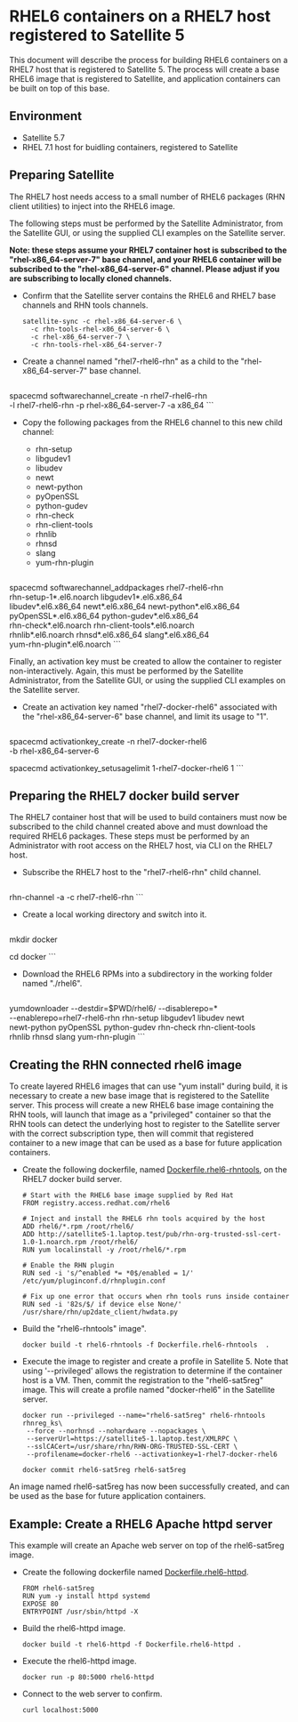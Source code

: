 # RHEL6 containers on a RHEL7 host registered to Satellite 5

This document will describe the process for building RHEL6 containers on
a RHEL7 host that is registered to Satellite 5.  The process will create
a base RHEL6 image that is registered to Satellite, and application
containers can be built on top of this base.

## Environment
* Satellite 5.7
* RHEL 7.1 host for buidling containers, registered to Satellite

## Preparing Satellite
The RHEL7 host needs access to a small number of RHEL6 packages
(RHN client utilities) to inject into the RHEL6 image.

The following steps must be performed by the Satellite Administrator,
from the Satellite GUI, or using the supplied CLI examples on the
Satellite server.

**Note: these steps assume your RHEL7 container host is subscribed to
the "rhel-x86_64-server-7" base channel, and your RHEL6 container will
be subscribed to the "rhel-x86_64-server-6" channel.  Please adjust
if you are subscribing to locally cloned channels.**

* Confirm that the Satellite server contains the RHEL6 and RHEL7
  base channels and RHN tools channels.

	```
	satellite-sync -c rhel-x86_64-server-6 \
	  -c rhn-tools-rhel-x86_64-server-6 \
	  -c rhel-x86_64-server-7 \
	  -c rhn-tools-rhel-x86_64-server-7
	```

* Create a channel named "rhel7-rhel6-rhn" as a child to the 
  "rhel-x86_64-server-7" base channel.
  
	```
spacecmd softwarechannel_create -n rhel7-rhel6-rhn \
  -l rhel7-rhel6-rhn -p rhel-x86_64-server-7 -a x86_64
	```

* Copy the following packages from the RHEL6 channel to this new child
  channel:
	- rhn-setup
	- libgudev1
	- libudev
	- newt
	- newt-python
	- pyOpenSSL
	- python-gudev
	- rhn-check
	- rhn-client-tools
	- rhnlib
	- rhnsd
	- slang
	- yum-rhn-plugin


	```
spacecmd softwarechannel_addpackages rhel7-rhel6-rhn \
  rhn-setup-1*.el6.noarch libgudev1*.el6.x86_64 \
  libudev*.el6.x86_64 newt*.el6.x86_64 newt-python*.el6.x86_64 \
  pyOpenSSL*.el6.x86_64 python-gudev*.el6.x86_64 \
  rhn-check*.el6.noarch rhn-client-tools*.el6.noarch \
  rhnlib*.el6.noarch rhnsd*.el6.x86_64 slang*.el6.x86_64 \
  yum-rhn-plugin*.el6.noarch
	```

Finally, an activation key must be created to allow the container to
register non-interactively.  Again, this must be performed by the 
Satellite Administrator, from the Satellite GUI, or using the supplied 
CLI examples on the Satellite server.

* Create an activation key named "rhel7-docker-rhel6" associated with
  the "rhel-x86_64-server-6" base channel, and limit its usage to "1".

	```
spacecmd activationkey_create -n rhel7-docker-rhel6 \
 -b rhel-x86_64-server-6

spacecmd activationkey_setusagelimit 1-rhel7-docker-rhel6 1
	```

## Preparing the RHEL7 docker build server
The RHEL7 container host that will be used to build containers must
now be subscribed to the child channel created above and must
download the required RHEL6 packages.  These steps must be performed
by an Administrator with root access on the RHEL7 host, via CLI on the 
RHEL7 host.

* Subscribe the RHEL7 host to the "rhel7-rhel6-rhn" child channel.

	```
rhn-channel -a -c rhel7-rhel6-rhn
	```

* Create a local working directory and switch into it.

	```
mkdir docker

cd docker
	```

* Download the RHEL6 RPMs into a subdirectory in the working folder
  named "./rhel6".

	```
yumdownloader --destdir=$PWD/rhel6/ --disablerepo=*  \
  --enablerepo=rhel7-rhel6-rhn rhn-setup libgudev1 libudev newt \
  newt-python pyOpenSSL python-gudev rhn-check rhn-client-tools \
  rhnlib rhnsd slang yum-rhn-plugin
	```

## Creating the RHN connected rhel6 image
To create layered RHEL6 images that can use "yum install" during build,
it is necessary to create a new base image that is registered to the
Satellite server.  This process will create a new RHEL6 base image
containing the RHN tools, will launch that image as a "privileged"
container so that the RHN tools can detect the underlying host to
register to the Satellite server with the correct subscription type,
then will commit that registered container to a new image that can be
used as a base for future application containers.

* Create the following dockerfile, named 
  [Dockerfile.rhel6-rhntools](Dockerfile.rhel6-rhntools), on the RHEL7 
  docker build server.

	```
	# Start with the RHEL6 base image supplied by Red Hat
	FROM registry.access.redhat.com/rhel6

	# Inject and install the RHEL6 rhn tools acquired by the host
	ADD rhel6/*.rpm /root/rhel6/
	ADD http://satellite5-1.laptop.test/pub/rhn-org-trusted-ssl-cert-1.0-1.noarch.rpm /root/rhel6/
	RUN yum localinstall -y /root/rhel6/*.rpm

	# Enable the RHN plugin
	RUN sed -i 's/^enabled *= *0$/enabled = 1/' /etc/yum/pluginconf.d/rhnplugin.conf

	# Fix up one error that occurs when rhn tools runs inside container
	RUN sed -i '82s/$/ if device else None/' /usr/share/rhn/up2date_client/hwdata.py
	```

* Build the "rhel6-rhntools" image".

	```
	docker build -t rhel6-rhntools -f Dockerfile.rhel6-rhntools  .
	```

* Execute the image to register and create a profile in Satellite 5.
  Note that using '--privileged' allows the registration to determine if
  the container host is a VM.  Then, commit the registration to the
  "rhel6-sat5reg" image.  This will create a profile named
  "docker-rhel6" in the Satellite server.

	```
	docker run --privileged --name="rhel6-sat5reg" rhel6-rhntools rhnreg_ks\
	 --force --norhnsd --nohardware --nopackages \
	 --serverUrl=https://satellite5-1.laptop.test/XMLRPC \
	 --sslCACert=/usr/share/rhn/RHN-ORG-TRUSTED-SSL-CERT \
	 --profilename=docker-rhel6 --activationkey=1-rhel7-docker-rhel6
	 
	docker commit rhel6-sat5reg rhel6-sat5reg
	```

An image named rhel6-sat5reg has now been successfully created, and can
be used as the base for future application containers.

## Example: Create a RHEL6 Apache httpd server
This example will create an Apache web server on top of the
rhel6-sat5reg image.

* Create the following dockerfile named 
  [Dockerfile.rhel6-httpd](Dockerfile.rhel6-httpd).

	```
	FROM rhel6-sat5reg
	RUN yum -y install httpd systemd
	EXPOSE 80
	ENTRYPOINT /usr/sbin/httpd -X
	```

* Build the rhel6-httpd image.

	```
	docker build -t rhel6-httpd -f Dockerfile.rhel6-httpd .
	```

* Execute the rhel6-httpd image.

	```
	docker run -p 80:5000 rhel6-httpd
	```

* Connect to the web server to confirm.

	```
	curl localhost:5000
	```


